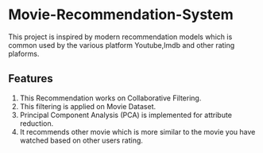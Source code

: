 # Movie-Recommendation-System
This project is inspired by modern recommendation models which is common used by the various platform Youtube,Imdb and other rating plaforms.

## Features
1. This Recommendation works on Collaborative Filtering.
2. This filtering is applied on Movie Dataset.
3. Principal Component Analysis (PCA) is implemented for attribute reduction.
4. It recommends other movie which is more similar to the movie you have watched based on other users rating.

